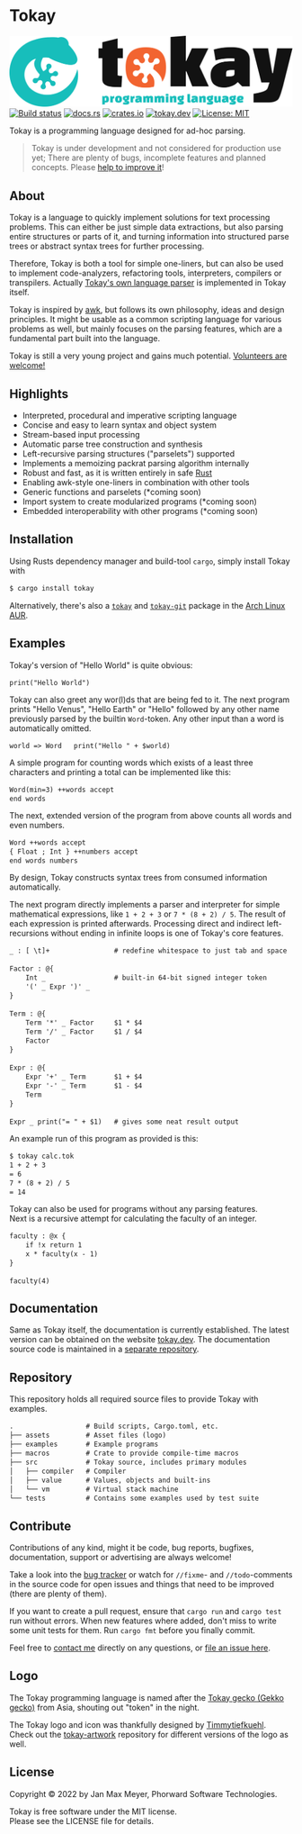 # Tokay

![Tokay Logo](assets/tokay.svg)
[![Build status](https://github.com/tokay-lang/tokay/actions/workflows/main.yml/badge.svg)](https://github.com/tokay-lang/tokay/actions/workflows/main.yml)
[![docs.rs](https://img.shields.io/docsrs/tokay)](https://docs.rs/tokay/latest/tokay/)
[![crates.io](https://img.shields.io/crates/v/tokay)](https://crates.io/crates/tokay)
[![tokay.dev](https://img.shields.io/website?down_color=red&down_message=offline&up_color=green&up_message=online&url=https%3A%2F%2Ftokay.dev%2F)](https://tokay.dev/)
[![License: MIT](https://img.shields.io/badge/License-MIT-green.svg)](https://opensource.org/licenses/MIT)

Tokay is a programming language designed for ad-hoc parsing.

> Tokay is under development and not considered for production use yet; There are plenty of bugs, incomplete features and planned concepts. Please [help to improve it](#contribute)!

## About

Tokay is a language to quickly implement solutions for text processing problems. This can either be just simple data extractions, but also parsing entire structures or parts of it, and turning information into structured parse trees or abstract syntax trees for further processing.

Therefore, Tokay is both a tool for simple one-liners, but can also be used to implement code-analyzers, refactoring tools, interpreters, compilers or transpilers. Actually [Tokay's own language parser](examples/tokay.tok) is implemented in Tokay itself.

Tokay is inspired by [awk](https://en.wikipedia.org/wiki/AWK), but follows its own philosophy, ideas and design principles. It might be usable as a common scripting language for various problems as well, but mainly focuses on the parsing features, which are a fundamental part built into the language.

Tokay is still a very young project and gains much potential. [Volunteers are welcome!](#contribute)

## Highlights

- Interpreted, procedural and imperative scripting language
- Concise and easy to learn syntax and object system
- Stream-based input processing
- Automatic parse tree construction and synthesis
- Left-recursive parsing structures ("parselets") supported
- Implements a memoizing packrat parsing algorithm internally
- Robust and fast, as it is written entirely in safe [Rust](https://rust-lang.org)
- Enabling awk-style one-liners in combination with other tools
- Generic functions and parselets (*coming soon)
- Import system to create modularized programs (*coming soon)
- Embedded interoperability with other programs (*coming soon)

## Installation

Using Rusts dependency manager and build-tool `cargo`, simply install Tokay with

```bash
$ cargo install tokay
```

Alternatively, there's also a [`tokay`](https://aur.archlinux.org/packages/tokay) and [`tokay-git`](https://aur.archlinux.org/packages/tokay-git) package in the [Arch Linux AUR](https://aur.archlinux.org/).

## Examples

Tokay's version of "Hello World" is quite obvious:

```tokay
print("Hello World")
```

Tokay can also greet any wor(l)ds that are being fed to it. The next program prints "Hello Venus", "Hello Earth" or "Hello" followed by any other name previously parsed by the builtin `Word`-token. Any other input than a word is automatically omitted.

```tokay
world => Word   print("Hello " + $world)
```

A simple program for counting words which exists of a least three characters and printing a total can be implemented like this:

```tokay
Word(min=3) ++words accept
end words
```

The next, extended version of the program from above counts all words and even numbers.

```tokay
Word ++words accept
{ Float ; Int } ++numbers accept
end words numbers
```

By design, Tokay constructs syntax trees from consumed information automatically.

The next program directly implements a parser and interpreter for simple mathematical expressions, like `1 + 2 + 3` or `7 * (8 + 2) / 5`. The result of each expression is printed afterwards. Processing direct and indirect left-recursions without ending in infinite loops is one of Tokay's core features.

```tokay
_ : [ \t]+                # redefine whitespace to just tab and space

Factor : @{
    Int _                 # built-in 64-bit signed integer token
    '(' _ Expr ')' _
}

Term : @{
    Term '*' _ Factor     $1 * $4
    Term '/' _ Factor     $1 / $4
    Factor
}

Expr : @{
    Expr '+' _ Term       $1 + $4
    Expr '-' _ Term       $1 - $4
    Term
}

Expr _ print("= " + $1)   # gives some neat result output
```

An example run of this program as provided is this:

```
$ tokay calc.tok
1 + 2 + 3
= 6
7 * (8 + 2) / 5
= 14
```

Tokay can also be used for programs without any parsing features.<br>
Next is a recursive attempt for calculating the faculty of an integer.

```tokay
faculty : @x {
    if !x return 1
    x * faculty(x - 1)
}

faculty(4)
```

## Documentation

Same as Tokay itself, the documentation is currently established. The latest version can be obtained on the website [tokay.dev](https://tokay.dev). The documentation source code is maintained in a [separate repository](https://github.com/tokay-lang/tokay-docs).

## Repository

This repository holds all required source files to provide Tokay with examples.

```
.                  # Build scripts, Cargo.toml, etc.
├── assets         # Asset files (logo)
├── examples       # Example programs
├── macros         # Crate to provide compile-time macros
├── src            # Tokay source, includes primary modules
│   ├── compiler   # Compiler
│   ├── value      # Values, objects and built-ins
│   └── vm         # Virtual stack machine
└── tests          # Contains some examples used by test suite
```

## Contribute

Contributions of any kind, might it be code, bug reports, bugfixes, documentation, support or advertising are always welcome!

Take a look into the [bug tracker](https://github.com/tokay-lang/tokay/issues) or watch for `//fixme`- and `//todo`-comments in the source code for open issues and things that need to be improved (there are plenty of them).

If you want to create a pull request, ensure that `cargo run` and `cargo test` run without errors. When new features where added, don't miss to write some unit tests for them. Run `cargo fmt` before you finally commit.

Feel free to [contact me](https://phorward.info) directly on any questions, or [file an issue here](https://github.com/tokay-lang/tokay/issues/new).

## Logo

The Tokay programming language is named after the [Tokay gecko (Gekko gecko)](https://en.wikipedia.org/wiki/Tokay_gecko) from Asia, shouting out "token" in the night.

The Tokay logo and icon was thankfully designed by [Timmytiefkuehl](https://github.com/timmytiefkuehl).<br>
Check out the [tokay-artwork](https://github.com/tokay-lang/tokay-artwork) repository for different versions of the logo as well.

## License

Copyright © 2022 by Jan Max Meyer, Phorward Software Technologies.

Tokay is free software under the MIT license.<br>
Please see the LICENSE file for details.
